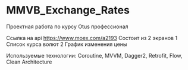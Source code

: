 # MMVB_Exchange_Rates
Проектная работа по курсу Otus профессионал

Ссылка на api https://www.moex.com/a2193
Состоит из 2 экранов
1 Список курса волют
2 График изменения цены

Используемые технологии: Coroutine, MVVM, Dagger2, Retrofit, Flow, Clean Architecture
